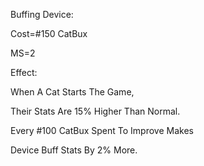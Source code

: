 Buffing Device:

Cost=#150 CatBux

MS=2

Effect:

When A Cat Starts The Game,

Their Stats Are 15% Higher Than Normal.



Every #100 CatBux Spent To Improve Makes

Device Buff Stats By 2% More.
